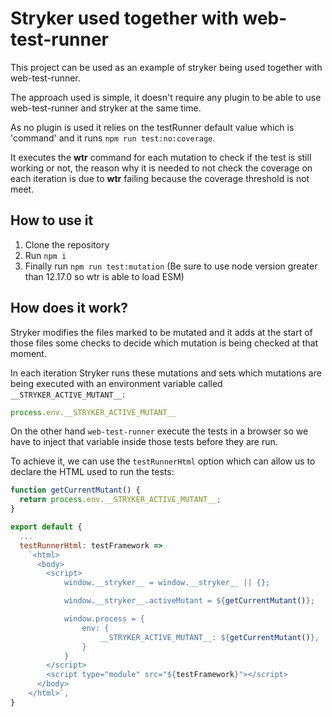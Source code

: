 # Stryker used together with web-test-runner

This project can be used as an example of stryker being used together with web-test-runner.

The approach used is simple, it doesn't require any plugin to be able to use web-test-runner and stryker at the same time.

As no plugin is used it relies on the testRunner default value which is 'command' and it runs `npm run test:no:coverage`.

It executes the **wtr** command for each mutation to check if the test is still working or not, the reason why it is needed to not check the coverage on each iteration is due to **wtr** failing because the coverage threshold is not meet.

## How to use it

1. Clone the repository
2. Run `npm i`
3. Finally run `npm run test:mutation` (Be sure to use node version greater than 12.17.0 so wtr is able to load ESM)

## How does it work?

Stryker modifies the files marked to be mutated and it adds at the start of those files some checks to decide which mutation is being checked at that moment.

In each iteration Stryker runs these mutations and sets which mutations are being executed with an environment variable called `__STRYKER_ACTIVE_MUTANT__`:

```js
process.env.__STRYKER_ACTIVE_MUTANT__
```

On the other hand `web-test-runner` execute the tests in a browser so we have to inject that variable inside those tests before they are run.

To achieve it, we can use the `testRunnerHtml` option which can allow us to declare the HTML used to run the tests:

```js
function getCurrentMutant() {
  return process.env.__STRYKER_ACTIVE_MUTANT__;
}

export default {
  ...
  testRunnerHtml: testFramework =>
    `<html>
      <body>
        <script>
            window.__stryker__ = window.__stryker__ || {};

            window.__stryker__.activeMutant = ${getCurrentMutant()};

            window.process = {
                env: {
                    __STRYKER_ACTIVE_MUTANT__: ${getCurrentMutant()},
                }
            }
        </script>
        <script type="module" src="${testFramework}"></script>
      </body>
    </html>`,
}
```
